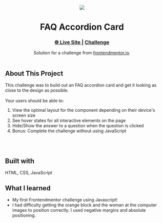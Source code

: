 <div align="center"><img src="https://i.ibb.co/bNrvx5V/Screen-Shot-2022-04-19-at-11-12-01-AM.png"></img></div>
<h1 align="center">FAQ Accordion Card</h1>

<div align="center">
  <h3>
    <a href="https://daksxh.github.io/FAQ-Accordion-Card/" target="_blank">🌐 Live Site </a>  |  
    <a href="https://www.frontendmentor.io/challenges/faq-accordion-card-XlyjD0Oam" target="_blank"> Challenge </a> 
  </h3>
</div>
<div align="center">
   Solution for a challenge from  <a href="https://www.frontendmentor.io/" target="_blank">frontendmentor.io</a>.
</div>
<br>

## About This Project

<p>This challenge was to build out an FAQ accordion card and get it looking as close to the design as possible.

<br>
<br>
Your users should be able to:

1. View the optimal layout for the component depending on their device's screen size
2. See hover states for all interactive elements on the page
3. Hide/Show the answer to a question when the question is clicked
4. Bonus: Complete the challenge without using JavaScript</p>
<br>
<br>



## Built with

<p>HTML, CSS, JavaScript</p>

## What I learned
- My first Frontendmentor challenge using Javascript!
- I had difficulty getting the orange block and the woman at the computer images to position correctly. I used negative margins and absolute positioning.
